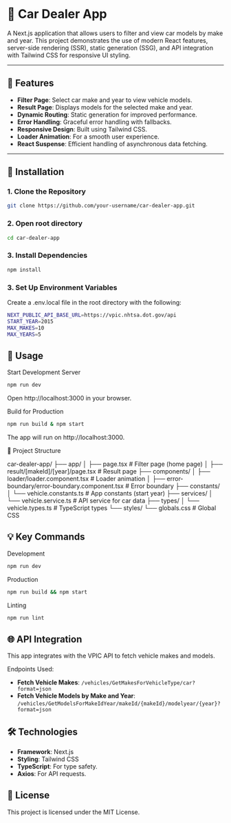 # 🚗 Car Dealer App

A Next.js application that allows users to filter and view car models by make and year. This project demonstrates the use of modern React features, server-side rendering (SSR), static generation (SSG), and API integration with Tailwind CSS for responsive UI styling.

---

## 🌟 Features

- **Filter Page**: Select car make and year to view vehicle models.
- **Result Page**: Displays models for the selected make and year.
- **Dynamic Routing**: Static generation for improved performance.
- **Error Handling**: Graceful error handling with fallbacks.
- **Responsive Design**: Built using Tailwind CSS.
- **Loader Animation**: For a smooth user experience.
- **React Suspense**: Efficient handling of asynchronous data fetching.

---

## 🚀 Installation

### 1. Clone the Repository

```bash
git clone https://github.com/your-username/car-dealer-app.git
```

### 2. Open root directory

```bash
cd car-dealer-app
```

### 3. Install Dependencies

```bash
npm install
```

### 3. Set Up Environment Variables

Create a .env.local file in the root directory with the following:

```bash
NEXT_PUBLIC_API_BASE_URL=https://vpic.nhtsa.dot.gov/api
START_YEAR=2015
MAX_MAKES=10
MAX_YEARS=5
```

## 🔧 Usage

Start Development Server

```bash
npm run dev
```

Open http://localhost:3000 in your browser.

Build for Production

```bash
npm run build & npm start
```

The app will run on http://localhost:3000.

📂 Project Structure

car-dealer-app/
├── app/
│ ├── page.tsx # Filter page (home page)
│ ├── result/[makeId]/[year]/page.tsx # Result page
├── components/
│ ├── loader/loader.component.tsx # Loader animation
│ ├── error-boundary/error-boundary.component.tsx # Error boundary
├── constants/
│ └── vehicle.constants.ts # App constants (start year)
├── services/
│ └── vehicle.service.ts # API service for car data
├── types/
│ └── vehicle.types.ts # TypeScript types
└── styles/
└── globals.css # Global CSS

## 💡 Key Commands

Development

```bash
npm run dev
```

Production

```bash
npm run build && npm start
```

Linting

```bash
npm run lint
```

## 🌐 API Integration

This app integrates with the VPIC API to fetch vehicle makes and models.

Endpoints Used:

- **Fetch Vehicle Makes**: `/vehicles/GetMakesForVehicleType/car?format=json`
- **Fetch Vehicle Models by Make and Year**: `/vehicles/GetModelsForMakeIdYear/makeId/{makeId}/modelyear/{year}?format=json`

## 🛠 Technologies

- **Framework**: Next.js
- **Styling**: Tailwind CSS
- **TypeScript**: For type safety.
- **Axios**: For API requests.

## 📝 License

This project is licensed under the MIT License.
